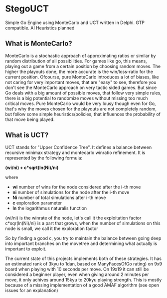 # StegoUCT
Simple Go Engine using MonteCarlo and UCT written in Delphi. GTP compatible. AI Heuristics planned

What is MonteCarlo?
-------------------

MonteCarlo is a stochastic approach of approximating ratios or similar by random distribution of all possibilities.
For games like go, this means, playing out a game from a certain position by choosing random moves.
The higher the playouts done, the more accurate is the win/loss-ratio for the current position.
Ofcourse, pure MonteCarlo introduces a lot of biases, like not caring for very important moves, that are "easy" to see,
therefore you don't see the MonteCarlo approach on very tactic sided games. 
But since Go deals with a big amount of possible moves, that follow very simple rules, there is a big potential to randomize moves
without missing too much critical moves.
Pure MonteCarlo would be very lousy though even for Go, that's why the moves chosen for the playouts are not completely random,
but follow some simple heuristics/policies, that influences the probability of that move being played.

What is UCT?
------------

UCT stands for "Upper Confidence Tree".
It defines a balance between recursive minimax strategy and montecarlo winratio refinement.
It is represented by the following formula:

**(wi/ni) + c*sqrt(ln(Ni)/ni)** 

where 

 * **wi** number of wins for the node considered after the i-th move <br> 
 * **ni** number of simulations for the node after the i-th move <br>
 * **Ni** number of total simulations after i-th move <br> 
 * **c**  exploration parameter <br> 
 * **ln** the logarithmus naturalis function <br>
 
 (wi/ni) is the winrate of the node, let's call it the exploitation factor
 c*sqr(ln(Ni)/ni) is a part that grows, when the number of simulations on this node is small, we call it the exploration factor
 
 So by finding a good c, you try to maintain the balance between going deep into important branches on the movetree and determining
 what actually is important to exploit.
 
 
 The current state of this projects implements both of these strategies.
 It has an estimated rank of 3kyu to 1dan, based on ManyFacesOfGo rating) on 9x9 board when playing with 10 seconds per move.
 On 19x19 it can still be considered a beginner player, even when giving around 2 minutes per move, it only achives around
 15kyu to 20kyu playing strength. This is mostly because of a missing implementation of a good AMAF algorithm (see open issues for an explanation)
 
 
 
 
